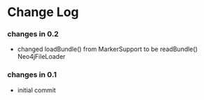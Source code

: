 Change Log
==========

### changes in 0.2

* changed loadBundle() from MarkerSupport to be readBundle() Neo4jFileLoader

### changes in 0.1

* initial commit
